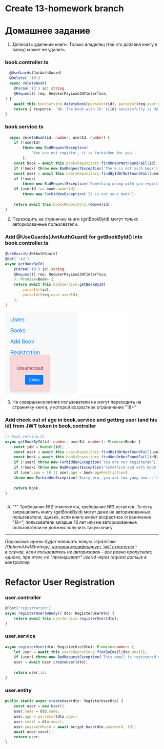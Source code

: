 # Create 13-homework branch
# Домашнее задание

1. Дописать удаление книги. Только владелец (ток кто добавил книгу в лавку) может ее удалить

### book.controller.ts
```typescript
  @UseGuards(JwtAuthGuard)
  @Delete(':id')
  async deleteBook(
    @Param('id') id: string,
    @Request() req: ReqUserPayLoadJWTInterface,
) {
    await this.bookService.deleteBook(parseInt(id), parseInt(req.user.userId));
    return { response: `OK. The book with ID: ${id} successfully is deleted`};
}
```
### book.service.ts

```typescript
  async deleteBook(id: number, userId: number) {
    if (!userId)
        throw new BadRequestException(
            'You are not register, it is forbidden for you',
        );
    const book = await this.booksRepository.findOneOrNotFoundFail(id);
    if (!book) throw new BadRequestException('There is not such book');
    const user = await this.usersRepository.findByIdOrNotFoundFail(userId);
    if (!user)
        throw new BadRequestException('Something wrong with you registration');
    if (userId !== book.ownerId)
        throw new ForbiddenException('It is not your book');

    return await this.booksRepository.remove(id);
}
```

2. Переходить на страничку книги (getBookById) могут только авторизованные пользователи. 

### Add @UseGuards(JwtAuthGuard) for getBookById() into book.controller.ts

```typescript 
@UseGuards(JwtAuthGuard)
@Get(':id')
async getBookById(
    @Param('id') id: string,
    @Request() req: ReqUserPayLoadJWTInterface,
    ): Promise<Book> {
    return await this.bookService.getBookById(
        parseInt(id),
        parseInt(req.user.userId),
    );
}
```
![img.png](img/img.png)

3. Не совершеннолетние пользователи не могут переходить на страничку книги, у которой возрастное ограничение "18+"

### Add check out of age in book.service and getting user (and his id) from JWT token in book.controller

```typescript
// book.service.ts
async getBookById(id: number, userId: number): Promise<Book> {
    const idN = Number(id);
    const user = await this.usersRepository.findByIdOrNotFoundFail(userId);
    const book = await this.booksRepository.findOneOrNotFoundFail(idN);
    if (!user) throw new ForbiddenException('You are nor registered');
    if (!book) throw new BadRequestException('Somethind bad with book');
    if (user.age < 18 || user.age < book.ageRestriction)
    throw new ForbiddenException('Sorry bro, you are too yang now...');

    return book;
}
```
```typescript

```


4. "*" Требование №2 отменяется, требование №3 остается. То есть запрашивать книгу (getBookById) могут даже не авторизованные пользователи, 
однако, если книга имеет возрастное ограничение "18+", пользователи младше 18 лет или не авторизованные пользователи не должны получить такую книгу  
---
*Подсказка: нужно будет написать новую стратегию (OptionalJwtStrategy), [которая модифицирует 'jwt' стратегию](https://docs.nestjs.com/recipes/passport#extending-guards)':  
в случае, если пользователь не авторизован - все равно пропускает, однако, при этом, не "прокидывает"
userId через request дальше в контроллер*


# Refactor User Registration

### user.controller
```typescript
@Post('registration')
async registerUser(@Body() dto: RegisterUserDto) {
    return await this.userService.registerUser(dto);
}
```

### user.service

```typescript
async registerUser(dto: RegisterUserDto): Promise<number> {
    let user = await this.usersRepository.findByEmail(dto.email);
    if (user) throw new BadRequestException('This email is registered already');
    user = await User.createUser(dto);

    return user.id;
}
```

### user.entity

```typescript
public static async createUser(dto: RegisterUserDto) {
    const user = new User();
    user.name = dto.name;
    user.age = parseInt(dto.age);
    user.email = dto.email;
    user.passwordHash = await bcrypt.hash(dto.password, 10);
    await user.save();
    return user;
}
```
